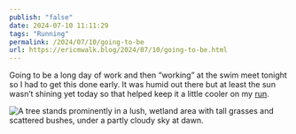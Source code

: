 ```yaml
---
publish: "false"
date: 2024-07-10 11:11:29
tags: "Running"
permalink: /2024/07/10/going-to-be
url: https://ericmwalk.blog/2024/07/10/going-to-be.html
---
```


Going to be a long day of work and then “working” at the swim meet tonight so I had to get this done early. It was humid out there but at least the sun wasn’t shining yet today so that helped keep it a little cooler on my [run](https://strava.com/activities/11855134421).

![A tree stands prominently in a lush, wetland area with tall grasses and scattered bushes, under a partly cloudy sky at dawn.](https://ericmwalk.blog/uploads/2024/img-0781.jpeg)